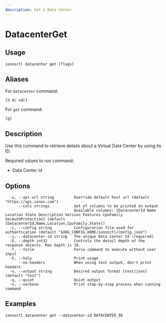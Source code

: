 ```yaml
---
description: Get a Data Center
---
```


# DatacenterGet

## Usage

```text
ionosctl datacenter get [flags]
```

## Aliases

For `datacenter` command:

```text
[d dc vdc]
```

For `get` command:

```text
[g]
```

## Description

Use this command to retrieve details about a Virtual Data Center by using its ID.

Required values to run command:

* Data Center Id

## Options

```text
  -u, --api-url string         Override default host url (default "https://api.ionos.com")
      --cols strings           Set of columns to be printed on output 
                               Available columns: [DatacenterId Name Location State Description Version Features CpuFamily SecAuthProtection] (default [DatacenterId,Name,Location,CpuFamily,State])
  -c, --config string          Configuration file used for authentication (default "$XDG_CONFIG_HOME/ionosctl/config.json")
  -i, --datacenter-id string   The unique Data Center Id (required)
  -D, --depth int32            Controls the detail depth of the response objects. Max depth is 10.
  -f, --force                  Force command to execute without user input
  -h, --help                   Print usage
      --no-headers             When using text output, don't print headers
  -o, --output string          Desired output format [text|json] (default "text")
  -q, --quiet                  Quiet output
  -v, --verbose                Print step-by-step process when running command
```

## Examples

```text
ionosctl datacenter get --datacenter-id DATACENTER_ID
```

